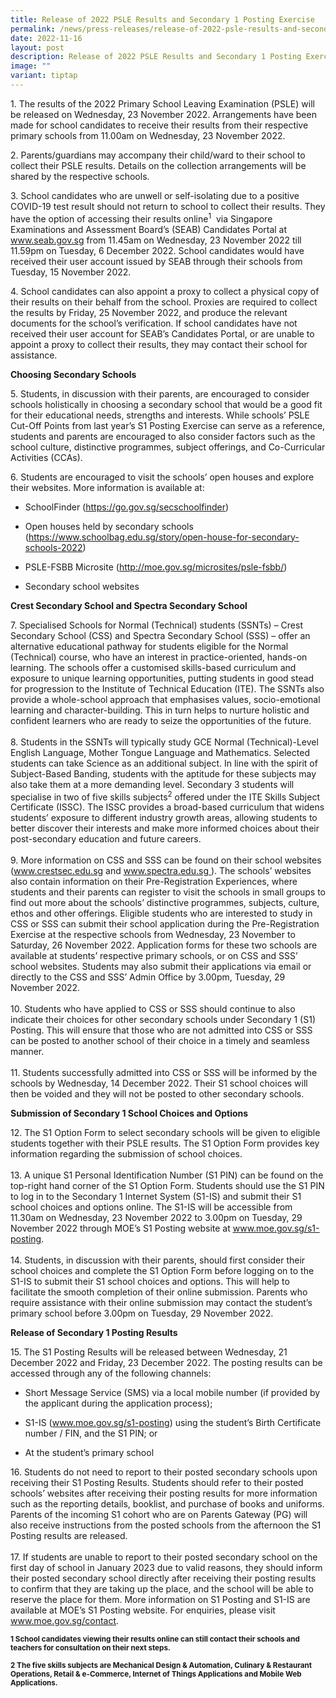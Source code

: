 ```yaml
---
title: Release of 2022 PSLE Results and Secondary 1 Posting Exercise
permalink: /news/press-releases/release-of-2022-psle-results-and-secondary-1-posting-exercise/
date: 2022-11-16
layout: post
description: Release of 2022 PSLE Results and Secondary 1 Posting Exercise
image: ""
variant: tiptap
---
```

<p>1. The results of the 2022 Primary School Leaving Examination (PSLE) will
be released on Wednesday, 23 November 2022. Arrangements have been made
for school candidates to receive their results from their respective primary
schools from 11.00am on Wednesday, 23 November 2022.</p>
<p>2. Parents/guardians may accompany their child/ward to their school to
collect their PSLE results. Details on the collection arrangements will
be shared by the respective schools.</p>
<p>3. School candidates who are unwell or self-isolating due to a positive
COVID-19 test result should not return to school to collect their results.
They have the option of accessing their results online<sup>1</sup>&nbsp;
via Singapore Examinations and Assessment Board’s (SEAB) Candidates Portal
at <a href="http://www.seab.gov.sg/" rel="noopener noreferrer nofollow" target="_blank"><u>www.seab.gov.sg</u></a> from
11.45am on Wednesday, 23 November 2022 till 11.59pm on Tuesday, 6 December
2022. School candidates would have received their user account issued by
SEAB through their schools from Tuesday, 15 November 2022.</p>
<p>4. School candidates can also appoint a proxy to collect a physical copy
of their results on their behalf from the school. Proxies are required
to collect the results by Friday, 25 November 2022, and produce the relevant
documents for the school’s verification. If school candidates have not
received their user account for SEAB’s Candidates Portal, or are unable
to appoint a proxy to collect their results, they may contact their school
for assistance.&nbsp;</p>
<p><strong>Choosing Secondary Schools</strong>
</p>
<p>5.&nbsp;Students, in discussion with their parents, are encouraged to
consider schools holistically in choosing a secondary school that would
be a good fit for their educational needs, strengths and interests. While
schools’ PSLE Cut-Off Points from last year’s S1 Posting Exercise can serve
as a reference, students and parents are encouraged to also consider factors
such as the school culture, distinctive programmes, subject offerings,
and Co-Curricular Activities (CCAs).</p>
<p>6. Students are encouraged to visit the schools’ open houses and explore
their websites. More information is available at:</p>
<ul data-tight="true" class="tight">
<li>
<p>SchoolFinder (<a href="http://www.seab.gov.sg/" rel="noopener noreferrer nofollow" target="_blank"><u>https://go.gov.sg/secschoolfinder</u></a>)</p>
</li>
<li>
<p>Open houses held by secondary schools (<a href="http://www.seab.gov.sg/" rel="noopener noreferrer nofollow" target="_blank"><u>https://www.schoolbag.edu.sg/story/open-house-for-secondary-schools-2022</u></a>)</p>
</li>
<li>
<p>PSLE-FSBB Microsite (<a href="http://www.seab.gov.sg/" rel="noopener noreferrer nofollow" target="_blank"><u>http://moe.gov.sg/microsites/psle-fsbb/</u></a>)</p>
</li>
<li>
<p>Secondary school websites</p>
</li>
</ul>
<p><strong>Crest Secondary School and Spectra Secondary School</strong>
</p>
<p>7. Specialised Schools for Normal (Technical) students (SSNTs) – Crest
Secondary School (CSS) and Spectra Secondary School (SSS) – offer an alternative
educational pathway for students eligible for the Normal (Technical) course,
who have an interest in practice-oriented, hands-on learning. The schools
offer a customised skills-based curriculum and exposure to unique learning
opportunities, putting students in good stead for progression to the Institute
of Technical Education (ITE). The SSNTs also provide a whole-school approach
that emphasises values, socio-emotional learning and character-building.
This in turn helps to nurture holistic and confident learners who are ready
to seize the opportunities of the future.&nbsp;
<br>
<br>8. Students in the SSNTs will typically study GCE Normal (Technical)-Level
English Language, Mother Tongue Language and Mathematics. Selected students
can take Science as an additional subject. In line with the spirit of Subject-Based
Banding, students with the aptitude for these subjects may also take them
at a more demanding level. Secondary 3 students will specialise in two
of five skills subjects<sup>2</sup> offered under the ITE Skills Subject
Certificate (ISSC). The ISSC provides a broad-based curriculum that widens
students’ exposure to different industry growth areas, allowing students
to better discover their interests and make more informed choices about
their post-secondary education and future careers.&nbsp;
<br>
<br>9. More information on CSS and SSS can be found on their school websites
(<a href="http://www.seab.gov.sg/" rel="noopener noreferrer nofollow" target="_blank"><u>www.crestsec.edu.sg</u></a> and
<a href="http://www.seab.gov.sg/" rel="noopener noreferrer nofollow" target="_blank"><u>www.spectra.edu.sg</u>
</a>). The schools’ websites also contain information on their Pre-Registration
Experiences, where students and their parents can register to visit the
schools in small groups to find out more about the schools’ distinctive
programmes, subjects, culture, ethos and other offerings. Eligible students
who are interested to study in CSS or SSS can submit their school application
during the Pre-Registration Exercise at the respective schools from Wednesday,
23 November to Saturday, 26 November 2022. Application forms for these
two schools are available at students’ respective primary schools, or on
CSS and SSS’ school websites. Students may also submit their applications
via email or directly to the CSS and SSS’ Admin Office by 3.00pm, Tuesday,
29 November 2022.
<br>
<br>10. Students who have applied to CSS or SSS should continue to also indicate
their choices for other secondary schools under Secondary 1 (S1) Posting.
This will ensure that those who are not admitted into CSS or SSS can be
posted to another school of their choice in a timely and seamless manner.&nbsp;
<br>
<br>11. Students successfully admitted into CSS or SSS will be informed by
the schools by Wednesday, 14 December 2022. Their S1 school choices will
then be voided and they will not be posted to other secondary schools.</p>
<p><strong>Submission of Secondary 1 School Choices and Options</strong>
</p>
<p>12. The S1 Option Form to select secondary schools will be given to eligible
students together with their PSLE results. The S1 Option Form provides
key information regarding the submission of school choices.
<br>
<br>13. A unique S1 Personal Identification Number (S1 PIN) can be found on
the top-right hand corner of the S1 Option Form. Students should use the
S1 PIN to log in to the Secondary 1 Internet System (S1-IS) and submit
their S1 school choices and options online. The S1-IS will be accessible
from 11.30am on Wednesday, 23 November 2022 to 3.00pm on Tuesday, 29 November
2022 through MOE’s S1 Posting website at <a href="http://www.seab.gov.sg/" rel="noopener noreferrer nofollow" target="_blank"><u>www.moe.gov.sg/s1-posting</u></a>.&nbsp;
<br>
<br>14. Students, in discussion with their parents, should first consider
their school choices and complete the S1 Option Form before logging on
to the S1-IS to submit their S1 school choices and options. This will help
to facilitate the smooth completion of their online submission. Parents
who require assistance with their online submission may contact the student’s
primary school before 3.00pm on Tuesday, 29 November 2022.</p>
<p><strong>Release of Secondary 1 Posting Results</strong>
</p>
<p>15. The S1 Posting Results will be released between Wednesday, 21 December
2022 and Friday, 23 December 2022. The posting results can be accessed
through any of the following channels:
<br>
</p>
<ul data-tight="true" class="tight">
<li>
<p>Short Message Service (SMS) via a local mobile number (if provided by
the applicant during the application process);</p>
</li>
<li>
<p>S1-IS (<a href="http://www.seab.gov.sg/" rel="noopener noreferrer nofollow" target="_blank"><u>www.moe.gov.sg/s1-posting</u></a>)
using the student’s Birth Certificate number / FIN, and the S1 PIN; or</p>
</li>
<li>
<p>At the student’s primary school</p>
</li>
</ul>
<p>16. Students do not need to report to their posted secondary schools upon
receiving their S1 Posting Results. Students should refer to their posted
schools’ websites after receiving their posting results for more information
such as the reporting details, booklist, and purchase of books and uniforms.
Parents of the incoming S1 cohort who are on Parents Gateway (PG) will
also receive instructions from the posted schools from the afternoon the
S1 Posting results are released.&nbsp;
<br>
<br>17. If students are unable to report to their posted secondary school
on the first day of school in January 2023 due to valid reasons, they should
inform their posted secondary school directly after receiving their posting
results to confirm that they are taking up the place, and the school will
be able to reserve the place for them. More information on S1 Posting and
S1-IS are available at MOE’s S1 Posting website. For enquiries, please
visit <a href="http://www.seab.gov.sg/" rel="noopener noreferrer nofollow" target="_blank"><u>www.moe.gov.sg/contact</u></a>.</p>
<p><strong><sup>1 School candidates viewing their results online can still contact their schools and teachers for consultation on their next steps.</sup></strong>
</p>
<p><strong><sup>2 The five skills subjects are Mechanical Design &amp; Automation, Culinary &amp; Restaurant Operations, Retail &amp; e-Commerce, Internet of Things Applications and Mobile Web Applications.</sup></strong>
</p>